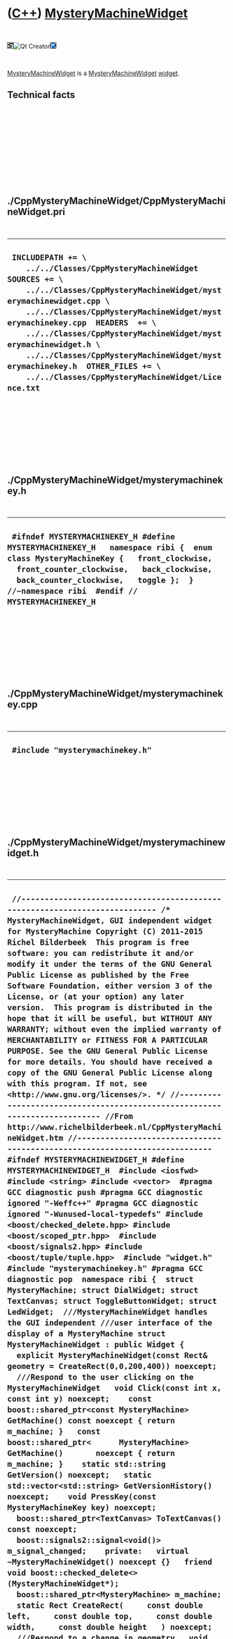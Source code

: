 



 

 

 

 

 

([C++](Cpp.htm)) [MysteryMachineWidget](CppMysteryMachineWidget.htm)
====================================================================

 

![STL](PicStl.png)![Qt
Creator](PicQtCreator.png)![Lubuntu](PicLubuntu.png)

 

[MysteryMachineWidget](CppMysteryMachineWidget.htm) is a
[MysteryMachineWidget](CppMysteryMachineWidget.htm)
[widget](CppWidget.htm).

Technical facts
---------------

 

 

 

 

 

 

./CppMysteryMachineWidget/CppMysteryMachineWidget.pri
-----------------------------------------------------

 

  ------------------------------------------------------------------------------------------------------------------------------------------------------------------------------------------------------------------------------------------------------------------------------------------------------------------------------------------------------------------------------------------------------------------------------------------
  ` INCLUDEPATH += \     ../../Classes/CppMysteryMachineWidget  SOURCES += \     ../../Classes/CppMysteryMachineWidget/mysterymachinewidget.cpp \     ../../Classes/CppMysteryMachineWidget/mysterymachinekey.cpp  HEADERS  += \     ../../Classes/CppMysteryMachineWidget/mysterymachinewidget.h \     ../../Classes/CppMysteryMachineWidget/mysterymachinekey.h  OTHER_FILES += \     ../../Classes/CppMysteryMachineWidget/Licence.txt`
  ------------------------------------------------------------------------------------------------------------------------------------------------------------------------------------------------------------------------------------------------------------------------------------------------------------------------------------------------------------------------------------------------------------------------------------------

 

 

 

 

 

./CppMysteryMachineWidget/mysterymachinekey.h
---------------------------------------------

 

  -------------------------------------------------------------------------------------------------------------------------------------------------------------------------------------------------------------------------------------------------------------------------
  ` #ifndef MYSTERYMACHINEKEY_H #define MYSTERYMACHINEKEY_H   namespace ribi {  enum class MysteryMachineKey {   front_clockwise,   front_counter_clockwise,   back_clockwise,   back_counter_clockwise,   toggle };  } //~namespace ribi  #endif // MYSTERYMACHINEKEY_H`
  -------------------------------------------------------------------------------------------------------------------------------------------------------------------------------------------------------------------------------------------------------------------------

 

 

 

 

 

./CppMysteryMachineWidget/mysterymachinekey.cpp
-----------------------------------------------

 

  -----------------------------------
  ` #include "mysterymachinekey.h"`
  -----------------------------------

 

 

 

 

 

./CppMysteryMachineWidget/mysterymachinewidget.h
------------------------------------------------

 

  -----------------------------------------------------------------------------------------------------------------------------------------------------------------------------------------------------------------------------------------------------------------------------------------------------------------------------------------------------------------------------------------------------------------------------------------------------------------------------------------------------------------------------------------------------------------------------------------------------------------------------------------------------------------------------------------------------------------------------------------------------------------------------------------------------------------------------------------------------------------------------------------------------------------------------------------------------------------------------------------------------------------------------------------------------------------------------------------------------------------------------------------------------------------------------------------------------------------------------------------------------------------------------------------------------------------------------------------------------------------------------------------------------------------------------------------------------------------------------------------------------------------------------------------------------------------------------------------------------------------------------------------------------------------------------------------------------------------------------------------------------------------------------------------------------------------------------------------------------------------------------------------------------------------------------------------------------------------------------------------------------------------------------------------------------------------------------------------------------------------------------------------------------------------------------------------------------------------------------------------------------------------------------------------------------------------------------------------------------------------------------------------------------------------------------------------------------------------------------------------------------------------------------------------------------------------------------------------------------------------------------------------------------------------------------------------------------------------------------------------------------------------------------------------------------------------------------------------------------------------------------------------------------------------------------------------------------------------------------------------------------------------------------------------------------------------------------------------------------------------------------------------------------------------------------------------------------------------------------------------
  ` //--------------------------------------------------------------------------- /* MysteryMachineWidget, GUI independent widget for MysteryMachine Copyright (C) 2011-2015 Richel Bilderbeek  This program is free software: you can redistribute it and/or modify it under the terms of the GNU General Public License as published by the Free Software Foundation, either version 3 of the License, or (at your option) any later version.  This program is distributed in the hope that it will be useful, but WITHOUT ANY WARRANTY; without even the implied warranty of MERCHANTABILITY or FITNESS FOR A PARTICULAR PURPOSE. See the GNU General Public License for more details. You should have received a copy of the GNU General Public License along with this program. If not, see <http://www.gnu.org/licenses/>. */ //--------------------------------------------------------------------------- //From http://www.richelbilderbeek.nl/CppMysteryMachineWidget.htm //--------------------------------------------------------------------------- #ifndef MYSTERYMACHINEWIDGET_H #define MYSTERYMACHINEWIDGET_H  #include <iosfwd> #include <string> #include <vector>  #pragma GCC diagnostic push #pragma GCC diagnostic ignored "-Weffc++" #pragma GCC diagnostic ignored "-Wunused-local-typedefs" #include <boost/checked_delete.hpp> #include <boost/scoped_ptr.hpp>  #include <boost/signals2.hpp> #include <boost/tuple/tuple.hpp>  #include "widget.h" #include "mysterymachinekey.h" #pragma GCC diagnostic pop  namespace ribi {  struct MysteryMachine; struct DialWidget; struct TextCanvas; struct ToggleButtonWidget; struct LedWidget;  ///MysteryMachineWidget handles the GUI independent ///user interface of the display of a MysteryMachine struct MysteryMachineWidget : public Widget {   explicit MysteryMachineWidget(const Rect& geometry = CreateRect(0,0,200,400)) noexcept;    ///Respond to the user clicking on the MysteryMachineWidget   void Click(const int x, const int y) noexcept;    const boost::shared_ptr<const MysteryMachine> GetMachine() const noexcept { return m_machine; }   const boost::shared_ptr<      MysteryMachine> GetMachine()       noexcept { return m_machine; }    static std::string GetVersion() noexcept;   static std::vector<std::string> GetVersionHistory() noexcept;    void PressKey(const MysteryMachineKey key) noexcept;    boost::shared_ptr<TextCanvas> ToTextCanvas() const noexcept;    boost::signals2::signal<void()> m_signal_changed;    private:   virtual ~MysteryMachineWidget() noexcept {}   friend void boost::checked_delete<>(MysteryMachineWidget*);    boost::shared_ptr<MysteryMachine> m_machine;    static Rect CreateRect(     const double left,     const double top,     const double width,     const double height   ) noexcept;    ///Respond to a change in geometry   void OnResize() noexcept;    #ifndef NDEBUG   static void Test() noexcept;   #endif    friend std::ostream& operator<<(std::ostream& os, const MysteryMachineWidget& widget) noexcept; };  std::ostream& operator<<(std::ostream& os, const MysteryMachineWidget& widget) noexcept;  } //~namespace ribi  #endif // MYSTERYMACHINEWIDGET_H`
  -----------------------------------------------------------------------------------------------------------------------------------------------------------------------------------------------------------------------------------------------------------------------------------------------------------------------------------------------------------------------------------------------------------------------------------------------------------------------------------------------------------------------------------------------------------------------------------------------------------------------------------------------------------------------------------------------------------------------------------------------------------------------------------------------------------------------------------------------------------------------------------------------------------------------------------------------------------------------------------------------------------------------------------------------------------------------------------------------------------------------------------------------------------------------------------------------------------------------------------------------------------------------------------------------------------------------------------------------------------------------------------------------------------------------------------------------------------------------------------------------------------------------------------------------------------------------------------------------------------------------------------------------------------------------------------------------------------------------------------------------------------------------------------------------------------------------------------------------------------------------------------------------------------------------------------------------------------------------------------------------------------------------------------------------------------------------------------------------------------------------------------------------------------------------------------------------------------------------------------------------------------------------------------------------------------------------------------------------------------------------------------------------------------------------------------------------------------------------------------------------------------------------------------------------------------------------------------------------------------------------------------------------------------------------------------------------------------------------------------------------------------------------------------------------------------------------------------------------------------------------------------------------------------------------------------------------------------------------------------------------------------------------------------------------------------------------------------------------------------------------------------------------------------------------------------------------------------------------------------------

 

 

 

 

 

./CppMysteryMachineWidget/mysterymachinewidget.cpp
--------------------------------------------------

 

  ----------------------------------------------------------------------------------------------------------------------------------------------------------------------------------------------------------------------------------------------------------------------------------------------------------------------------------------------------------------------------------------------------------------------------------------------------------------------------------------------------------------------------------------------------------------------------------------------------------------------------------------------------------------------------------------------------------------------------------------------------------------------------------------------------------------------------------------------------------------------------------------------------------------------------------------------------------------------------------------------------------------------------------------------------------------------------------------------------------------------------------------------------------------------------------------------------------------------------------------------------------------------------------------------------------------------------------------------------------------------------------------------------------------------------------------------------------------------------------------------------------------------------------------------------------------------------------------------------------------------------------------------------------------------------------------------------------------------------------------------------------------------------------------------------------------------------------------------------------------------------------------------------------------------------------------------------------------------------------------------------------------------------------------------------------------------------------------------------------------------------------------------------------------------------------------------------------------------------------------------------------------------------------------------------------------------------------------------------------------------------------------------------------------------------------------------------------------------------------------------------------------------------------------------------------------------------------------------------------------------------------------------------------------------------------------------------------------------------------------------------------------------------------------------------------------------------------------------------------------------------------------------------------------------------------------------------------------------------------------------------------------------------------------------------------------------------------------------------------------------------------------------------------------------------------------------------------------------------------------------------------------------------------------------------------------------------------------------------------------------------------------------------------------------------------------------------------------------------------------------------------------------------------------------------------------------------------------------------------------------------------------------------------------------------------------------------------------------------------------------------------------------------------------------------------------------------------------------------------------------------------------------------------------------------------------------------------------------------------------------------------------------------------------------------------------------------------------------------------------------------------------------------------------------------------------------------------------------------------------------------------------------------------------------------------------------------------------------------------------------------------------------------------------------------------------------------------------------------------------------------------------------------------------------------------------------------------------------------------------------------------------------------------------------------------------------------------------------------------------------------------------------------------------------------------------------------------------------------------------------------------------------------------------------------------------------------------------------------------------------------------------------------------------------------------------------------------------------------------------------------------------------------------------------------------------------------------------------------------------------------------------------------------------------------------------------------------------------------------------------------------------------------------------------------------------------------------------------------------------------------------------------------------------------------------------------------------------------------------------------------------------------------------------------------------------------------------------------------------------------------------------------------------------------------------------------------------------------------------------------------------------------------------------------------------------------------------------------------------------------------------------------------------------------------------------------------------------------------------------------------------------------------------------------------------------------------------------------------------------------------------------------------------------------------------------------------------------------------------------------------------------------------------------------------------------------------------------------------------------------------------------------------------------------------------------------------------------------------------------------------------------------------------------------------------------------------------------------------------------------------------------------------------------------------------------------------------------------------------------------------------------------------------------------------------------------------------------------------------------------------------------------------------------------------------------------------------------------------------------------------------------------------------------------------------------------------------------------------------------------------------------------------------------------------------------------------------------------------------------------------------------------------------------------------------------------------------------------------------------------------------------------------------------------------------------------------------------------------------------------------------------------------------------------------------------------------------------------------------------------------------------------------------------------------------------------------------------------------------------------------------------------------------------------------------------------------------------------------------------------------------------------------------------------------------------------------------------------------------------------------------------------------------------------------------------------------------------------------------------------------------------------------------------------------------------------------------------------------------------------------------------------------------------------------------
  ` //--------------------------------------------------------------------------- /* MysteryMachineWidget, GUI independent widget for MysteryMachine Copyright (C) 2011-2015 Richel Bilderbeek  This program is free software: you can redistribute it and/or modify it under the terms of the GNU General Public License as published by the Free Software Foundation, either version 3 of the License, or (at your option) any later version.  This program is distributed in the hope that it will be useful, but WITHOUT ANY WARRANTY; without even the implied warranty of MERCHANTABILITY or FITNESS FOR A PARTICULAR PURPOSE. See the GNU General Public License for more details. You should have received a copy of the GNU General Public License along with this program. If not, see <http://www.gnu.org/licenses/>. */ //--------------------------------------------------------------------------- //From http://www.richelbilderbeek.nl/CppMysteryMachineWidget.htm //--------------------------------------------------------------------------- #pragma GCC diagnostic push #pragma GCC diagnostic ignored "-Weffc++" #pragma GCC diagnostic ignored "-Wunused-local-typedefs" #pragma GCC diagnostic ignored "-Wunused-but-set-parameter" #include "mysterymachinewidget.h"  #include <iostream>  #include <boost/numeric/conversion/cast.hpp>  #include "dial.h" #include "dialwidget.h" #include "geometry.h" #include "led.h" #include "ledwidget.h" #include "mysterymachine.h" #include "testtimer.h" #include "togglebutton.h" #include "togglebuttonwidget.h" #include "trace.h" #pragma GCC diagnostic pop  ribi::MysteryMachineWidget::MysteryMachineWidget(   const Rect& geometry) noexcept   : m_signal_changed{},     m_machine(new MysteryMachine)  {   #ifndef NDEBUG   Test();   #endif   m_signal_geometry_changed.connect(boost::bind(     &ribi::MysteryMachineWidget::OnResize,this));   SetGeometry(geometry); }  ///Respond to the user clicking on the MysteryMachineWidget void ribi::MysteryMachineWidget::Click(const int x, const int y) noexcept {   if (m_machine->GetDialBack()->IsClicked(x,y))   {     m_machine->GetDialBack()->Click(x,y);     m_signal_changed();   }   if (m_machine->GetDialFront()->IsClicked(x,y))   {     m_machine->GetDialFront()->Click(x,y);     m_signal_changed();   }   if (m_machine->GetToggleButton()->IsIn(x,y))   {     m_machine->GetToggleButton()->Click(x,y);     m_signal_changed();   } }  ribi::Widget::Rect ribi::MysteryMachineWidget::CreateRect(   const double left,   const double top,   const double width,   const double height ) noexcept {   return Geometry().CreateRect(left,top,width,height); }  std::string ribi::MysteryMachineWidget::GetVersion() noexcept {   return "1.2"; }  std::vector<std::string> ribi::MysteryMachineWidget::GetVersionHistory() noexcept {   return {     "2011-07-03: version 1.0: initial version",     "2011-08-20: Version 1.1: added operator<<",     "2014-02-28: Version 1.2: added ToTextCanvas and KeyPress",   }; }  void ribi::MysteryMachineWidget::PressKey(const MysteryMachineKey key) noexcept {   switch (key)   {     case MysteryMachineKey::back_clockwise:     {       const double f {         GetMachine()->GetDialBack()->GetDial()->GetPosition()         + (1.0 / 12.0)       };       GetMachine()->GetDialBack()->GetDial()->SetPosition(         f >= 1.0 ? f - 1.0 : f       );       m_signal_changed();     }     break;     case MysteryMachineKey::back_counter_clockwise:     {       const double f {         GetMachine()->GetDialBack()->GetDial()->GetPosition()         - (1.0 / 12.0)       };       GetMachine()->GetDialBack()->GetDial()->SetPosition(         f < 0.0 ? f + 1.0 : f       );       m_signal_changed();     }     break;     case MysteryMachineKey::front_clockwise:     {       const double f {         GetMachine()->GetDialFront()->GetDial()->GetPosition()         + (1.0 / 12.0)       };       GetMachine()->GetDialFront()->GetDial()->SetPosition(         f >= 1.0 ? f - 1.0 : f       );       m_signal_changed();     }     break;     case MysteryMachineKey::front_counter_clockwise:     {       const double f {         GetMachine()->GetDialFront()->GetDial()->GetPosition()         - (1.0 / 12.0)       };       GetMachine()->GetDialFront()->GetDial()->SetPosition(         f < 0.0 ? f + 1.0 : f       );       m_signal_changed();     }     break;     case MysteryMachineKey::toggle:     {       GetMachine()->GetToggleButton()->GetToggleButton()->Toggle();       m_signal_changed();     }     break;   } }  /* void ribi::MysteryMachineWidget::PressKey(const MysteryMachineKey key) noexcept {   switch (key)   {     case MysteryMachineKey::back_clockwise:     {       const double f {         GetMachine()->GetDialBack()->GetDial()->GetPosition()         + (1.0 / 12.0)       };       GetMachine()->GetDialBack()->GetDial()->SetPosition(         f >= 1.0 ? f - 1.0 : f       );       m_signal_changed();     }     break;     case MysteryMachineKey::back_counter_clockwise:     {       const double f {         GetMachine()->GetDialBack()->GetDial()->GetPosition()         - (1.0 / 12.0)       };       GetMachine()->GetDialBack()->GetDial()->SetPosition(         f < 0.0 ? f + 1.0 : f       );       m_signal_changed();     }     break;     case MysteryMachineKey::front_clockwise:     {       const double f {         GetMachine()->GetDialFront()->GetDial()->GetPosition()         + (1.0 / 12.0)       };       GetMachine()->GetDialFront()->GetDial()->SetPosition(         f >= 1.0 ? f - 1.0 : f       );       m_signal_changed();     }     break;     case MysteryMachineKey::front_counter_clockwise:     {       const double f {         GetMachine()->GetDialFront()->GetDial()->GetPosition()         - (1.0 / 12.0)       };       GetMachine()->GetDialFront()->GetDial()->SetPosition(         f < 0.0 ? f + 1.0 : f       );       m_signal_changed();     }     break;     case MysteryMachineKey::toggle:     {       GetMachine()->GetToggleButton()->GetToggleButton()->Toggle();       m_signal_changed();     }     break;   } } */  void ribi::MysteryMachineWidget::OnResize() noexcept {   const double w = boost::numeric_cast<double>(GetWidth());   const double h = boost::numeric_cast<double>(GetHeight());   const double s = std::min(w/4.0,h/8.0);   const double w8 = w / 8.0;    m_machine->GetDialBack()->SetGeometry((w8 * 1.0) - (s * 0.5),0,s,s);   m_machine->GetDialFront()->SetGeometry((w8 * 7.0) - (s * 0.5),h-s,s,s);   m_machine->GetToggleButton()->SetGeometry(     (w8 * 4.0) + (s * 0.5),     (h * 0.5) - (s * 0.5),     s,s   );      m_machine->GetLedBack1()->SetGeometry((w8 * 3.0) - (s * 0.5),0,s,s);   m_machine->GetLedBack2()->SetGeometry((w8 * 5.0) - (s * 0.5),0,s,s);   m_machine->GetLedBack3()->SetGeometry((w8 * 7.0) - (s * 0.5),0,s,s);    m_machine->GetLedFront1()->SetGeometry((w8 * 1.0) - (s * 0.5),h-s,s,s);   m_machine->GetLedFront2()->SetGeometry((w8 * 3.0) - (s * 0.5),h-s,s,s);   m_machine->GetLedFront3()->SetGeometry((w8 * 5.0) - (s * 0.5),h-s,s,s);    m_machine->GetLedTopFront()->SetGeometry(     (w8 * 5.0) - (s * 0.5),     (((h - (s * 0.5)) + (h * 0.5)) * 0.5) - (s * 0.5),     s,s   );   m_machine->GetLedTopMiddle()->SetGeometry((w8 * 4.0) - (s * 0.5),     (h * 0.5) - (s * 0.5),     s,s   );   m_machine->GetLedTopBack()->SetGeometry((w8 * 3.0) - (s * 0.5),     (((s * 0.5) + (h * 0.5)) * 0.5) - (s * 0.5),     s,s   );   //m_signal_mysterymachine_changed(); }  #ifndef NDEBUG void ribi::MysteryMachineWidget::Test() noexcept {   {     static bool is_tested{false};     if (is_tested) return;     is_tested = true;   }   const TestTimer test_timer(__func__,__FILE__,1.0);   MysteryMachineWidget w;   assert(!w.GetVersion().empty()); } #endif  boost::shared_ptr<ribi::TextCanvas> ribi::MysteryMachineWidget::ToTextCanvas() const noexcept {   return GetMachine()->ToTextCanvas(); }  std::ostream& ribi::operator<<(std::ostream& os, const MysteryMachineWidget& widget) noexcept {   os     << "<MysteryMachineWidget>"     //<< "<geometry>"     //<< widget.GetGeometry()     //<< "</geometry>"     << "<machine>"     << *widget.m_machine     << "</machine>"     << "</MysteryMachineWidget>";   return os; }`
  ----------------------------------------------------------------------------------------------------------------------------------------------------------------------------------------------------------------------------------------------------------------------------------------------------------------------------------------------------------------------------------------------------------------------------------------------------------------------------------------------------------------------------------------------------------------------------------------------------------------------------------------------------------------------------------------------------------------------------------------------------------------------------------------------------------------------------------------------------------------------------------------------------------------------------------------------------------------------------------------------------------------------------------------------------------------------------------------------------------------------------------------------------------------------------------------------------------------------------------------------------------------------------------------------------------------------------------------------------------------------------------------------------------------------------------------------------------------------------------------------------------------------------------------------------------------------------------------------------------------------------------------------------------------------------------------------------------------------------------------------------------------------------------------------------------------------------------------------------------------------------------------------------------------------------------------------------------------------------------------------------------------------------------------------------------------------------------------------------------------------------------------------------------------------------------------------------------------------------------------------------------------------------------------------------------------------------------------------------------------------------------------------------------------------------------------------------------------------------------------------------------------------------------------------------------------------------------------------------------------------------------------------------------------------------------------------------------------------------------------------------------------------------------------------------------------------------------------------------------------------------------------------------------------------------------------------------------------------------------------------------------------------------------------------------------------------------------------------------------------------------------------------------------------------------------------------------------------------------------------------------------------------------------------------------------------------------------------------------------------------------------------------------------------------------------------------------------------------------------------------------------------------------------------------------------------------------------------------------------------------------------------------------------------------------------------------------------------------------------------------------------------------------------------------------------------------------------------------------------------------------------------------------------------------------------------------------------------------------------------------------------------------------------------------------------------------------------------------------------------------------------------------------------------------------------------------------------------------------------------------------------------------------------------------------------------------------------------------------------------------------------------------------------------------------------------------------------------------------------------------------------------------------------------------------------------------------------------------------------------------------------------------------------------------------------------------------------------------------------------------------------------------------------------------------------------------------------------------------------------------------------------------------------------------------------------------------------------------------------------------------------------------------------------------------------------------------------------------------------------------------------------------------------------------------------------------------------------------------------------------------------------------------------------------------------------------------------------------------------------------------------------------------------------------------------------------------------------------------------------------------------------------------------------------------------------------------------------------------------------------------------------------------------------------------------------------------------------------------------------------------------------------------------------------------------------------------------------------------------------------------------------------------------------------------------------------------------------------------------------------------------------------------------------------------------------------------------------------------------------------------------------------------------------------------------------------------------------------------------------------------------------------------------------------------------------------------------------------------------------------------------------------------------------------------------------------------------------------------------------------------------------------------------------------------------------------------------------------------------------------------------------------------------------------------------------------------------------------------------------------------------------------------------------------------------------------------------------------------------------------------------------------------------------------------------------------------------------------------------------------------------------------------------------------------------------------------------------------------------------------------------------------------------------------------------------------------------------------------------------------------------------------------------------------------------------------------------------------------------------------------------------------------------------------------------------------------------------------------------------------------------------------------------------------------------------------------------------------------------------------------------------------------------------------------------------------------------------------------------------------------------------------------------------------------------------------------------------------------------------------------------------------------------------------------------------------------------------------------------------------------------------------------------------------------------------------------------------------------------------------------------------------------------------------------------------------------------------------------------------------------------------------------------------------------------------------------------------------------------------------------------------------------------------------------------

 

 

 

 

 





 

[![Valid XHTML 1.0 Strict](valid-xhtml10.png){width="88"
height="31"}](http://validator.w3.org/check?uri=referer)

This page has been created by the [tool](Tools.htm)
[CodeToHtml](ToolCodeToHtml.htm)
